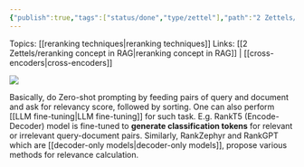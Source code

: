 ```yaml
---
{"publish":true,"tags":["status/done","type/zettel"],"path":"2 Zettels/LLMs for reranking in RAG.md","permalink":"/2-zettels/ll-ms-for-reranking-in-rag/","PassFrontmatter":true}
---
```



Topics: [[reranking techniques\|reranking techniques]]
Links: [[2 Zettels/reranking concept in RAG\|reranking concept in RAG]] | [[cross-encoders\|cross-encoders]]

![](https://res.cloudinary.com/dcameztw9/image/upload/v1727334028/yfxwnfjmy51jicopwnmd.png)

Basically, do Zero-shot prompting by feeding pairs of query and document and ask for relevancy score, followed by sorting.
One can also perform [[LLM fine-tuning\|LLM fine-tuning]] for such task. E.g. RankT5 (Encode-Decoder) model is fine-tuned to **generate classification tokens** for relevant or irrelevant query-document pairs. Similarly, RankZephyr and RankGPT which are [[decoder-only models\|decoder-only models]], propose various methods for relevance calculation.
